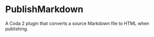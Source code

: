 PublishMarkdown
===============

A Coda 2 plugin that converts a source Markdown file to HTML when publishing.
